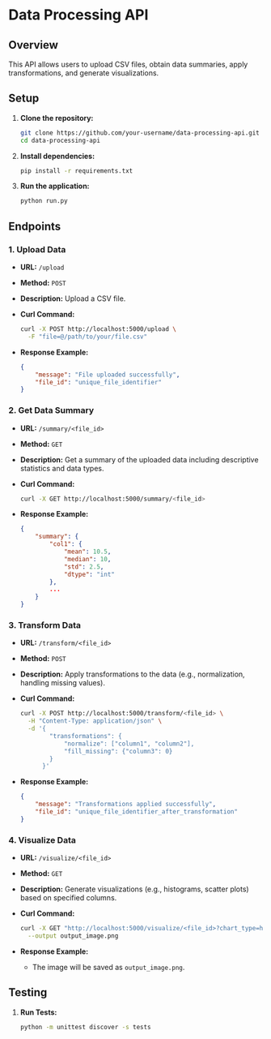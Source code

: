 # Data Processing API

## Overview
This API allows users to upload CSV files, obtain data summaries, apply transformations, and generate visualizations.

## Setup

1. **Clone the repository:**

    ```bash
    git clone https://github.com/your-username/data-processing-api.git
    cd data-processing-api
    ```

2. **Install dependencies:**

    ```bash
    pip install -r requirements.txt
    ```

3. **Run the application:**

    ```bash
    python run.py
    ```

## Endpoints

### 1. Upload Data

- **URL:** `/upload`
- **Method:** `POST`
- **Description:** Upload a CSV file.
- **Curl Command:**

    ```bash
    curl -X POST http://localhost:5000/upload \
      -F "file=@/path/to/your/file.csv"
    ```

- **Response Example:**

    ```json
    {
        "message": "File uploaded successfully",
        "file_id": "unique_file_identifier"
    }
    ```

### 2. Get Data Summary

- **URL:** `/summary/<file_id>`
- **Method:** `GET`
- **Description:** Get a summary of the uploaded data including descriptive statistics and data types.
- **Curl Command:**

    ```bash
    curl -X GET http://localhost:5000/summary/<file_id>
    ```

- **Response Example:**

    ```json
    {
        "summary": {
            "col1": {
                "mean": 10.5,
                "median": 10,
                "std": 2.5,
                "dtype": "int"
            },
            ...
        }
    }
    ```

### 3. Transform Data

- **URL:** `/transform/<file_id>`
- **Method:** `POST`
- **Description:** Apply transformations to the data (e.g., normalization, handling missing values).
- **Curl Command:**

    ```bash
    curl -X POST http://localhost:5000/transform/<file_id> \
      -H "Content-Type: application/json" \
      -d '{
            "transformations": {
                "normalize": ["column1", "column2"],
                "fill_missing": {"column3": 0}
            }
          }'
    ```

- **Response Example:**

    ```json
    {
        "message": "Transformations applied successfully",
        "file_id": "unique_file_identifier_after_transformation"
    }
    ```

### 4. Visualize Data

- **URL:** `/visualize/<file_id>`
- **Method:** `GET`
- **Description:** Generate visualizations (e.g., histograms, scatter plots) based on specified columns.
- **Curl Command:**

    ```bash
    curl -X GET "http://localhost:5000/visualize/<file_id>?chart_type=histogram&columns=column1&columns=column2" \
      --output output_image.png
    ```

- **Response Example:**

    - The image will be saved as `output_image.png`.

## Testing

1. **Run Tests:**

    ```bash
    python -m unittest discover -s tests
    ```
